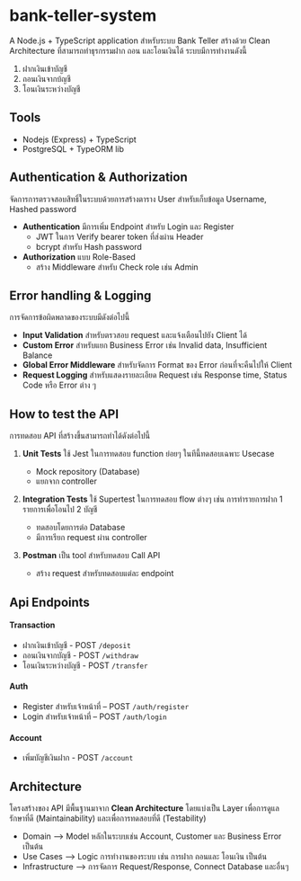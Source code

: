 # bank-teller-system

A Node.js + TypeScript application สำหรับระบบ Bank Teller สร้างด้วย Clean Architecture ที่สามารถทำธุรกรรมฝาก ถอน และโอนเงินได้ ระบบมีการทำงานดังนี้

1. ฝากเงินเข้าบัญชี
2. ถอนเงินจากบ้ญชี
3. โอนเงินระหว่างบัญชี

## Tools

- Nodejs (Express) + TypeScript
- PostgreSQL + TypeORM lib

## Authentication & Authorization

จัดการการตรวจสอบสิทธิ์ในระบบด้วยการสร้างตาราง User สำหรับเก็บข้อมูล Username, Hashed password

- **Authentication** มีการเพิ่ม Endpoint สำหรับ Login และ Register
  - JWT ในการ Verify bearer token ที่ส่งผ่าน Header
  - bcrypt สำหรับ Hash password
- **Authorization** แบบ Role-Based
  - สร้าง Middleware สำหรับ Check role เช่น Admin

## Error handling & Logging

การจัดการข้อผิดพลาดของระบบมีดังต่อไปนี้

- **Input Validation** สำหรับตรวสอบ request และแจ้งเตือนไปยัง Client ได้
- **Custom Error** สำหรับแยก Business Error เช่น Invalid data, Insufficient Balance
- **Global Error Middleware** สำหรับจัดการ Format ของ Error ก่อนที่จะคืนไปให้ Client
- **Request Logging** สำหรับแสดงรายละเอียด Request เช่น Response time, Status Code หรือ Error ต่าง ๆ

## How to test the API

การทดสอบ API ที่สร้างขึ้นสามารถทำได้ดังต่อไปนี้

1. **Unit Tests** ใช้ Jest ในการทดสอบ function ย่อยๆ ในทีนี้ทดสอบเฉพาะ Usecase

   - Mock repository (Database)
   - แยกจาก controller

2. **Integration Tests** ใช้ Supertest ในการทดสอบ flow ต่างๆ เช่น การทำรายการฝาก 1 รายการเพื่อโอนไป 2 บัญชี

   - ทดสอบโดยการต่อ Database
   - มีการเรียก request ผ่าน controller

3. **Postman** เป็น tool สำหรับทดสอบ Call API
   - สร้าง request สำหรับทดสอบแต่ละ endpoint

## Api Endpoints

#### Transaction

- ฝากเงินเข้าบัญชี - POST `/deposit`
- ถอนเงินจากบัญชี - POST `/withdraw`
- โอนเงินระหว่างบัญชี - POST `/transfer`

#### Auth

- Register สำหรับเจ้าหน้าที่ – POST `/auth/register`
- Login สำหรับเจ้าหน้าที่ – POST `/auth/login`

#### Account

- เพิ่มบัญชีเงินฝาก - POST `/account`

## Architecture

โครงสร้างของ API มีพื้นฐานมาจาก **Clean Architecture** โดยแบ่งเป็น Layer เพื่อการดูแลรักษาที่ดี (Maintainability) และเพื่อการทดสอบที่ดี (Testability)

- Domain --> Model หลักในระบบเช่น Account, Customer และ Business Error เป็นต้น
- Use Cases --> Logic การทำงานของระบบ เช่น การฝาก ถอนและ โอนเงิน เป็นต้น
- Infrastructure --> การจัดการ Request/Response, Connect Database และอื่นๆ
